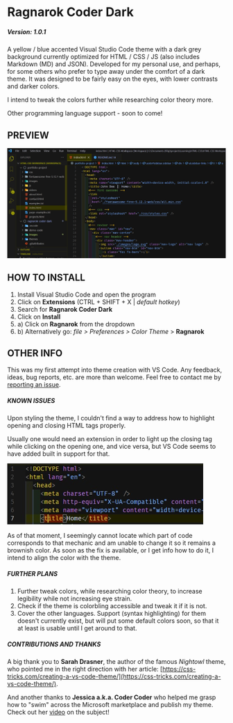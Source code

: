 # Ragnarok Coder Dark

##### Version: 1.0.1

A yellow / blue accented Visual Studio Code theme with a dark grey background currently optimized for HTML / CSS / JS (also includes Markdown (MD) and JSON).
Developed for my personal use, and perhaps, for some others who prefer to type away under the comfort of a dark theme. It was designed to be fairly easy on the eyes, with lower contrasts and darker colors.

I intend to tweak the colors further while researching color theory more.

Other programming language support - soon to come!

## PREVIEW

<img src="images/preview-lng.jpg">

## HOW TO INSTALL

1. Install Visual Studio Code and open the program
2. Click on **Extensions** (CTRL + SHIFT + X | _default hotkey_)
3. Search for **Ragnarok Coder Dark**
4. Click on **Install**
5. a) Click on **Ragnarok** from the dropdown
6. b) Alternatively go: _file > Preferences > Color Theme_ > **Ragnarok**

## OTHER INFO

This was my first attempt into theme creation with VS Code. Any feedback, ideas, bug reports, etc. are more than welcome. Feel free to contact me by [reporting an issue](https://github.com/CaptRagnarok/portfolio-project-grid-practice/issues).

##### KNOWN ISSUES

Upon styling the theme, I couldn't find a way to address how to highlight opening and closing HTML tags properly.

Usually one would need an extension in order to light up the closing tag while clicking on the opening one, and vice versa, but VS Code seems to have added built in support for that.

![Highlight issue](images/highlight-error.jpg)

As of that moment, I seemingly cannot locate which part of code corresponds to that mechanic and am unable to change it so it remains a brownish color. As soon as the fix is available, or I get info how to do it, I intend to align the color with the theme.

##### FURTHER PLANS

1. Further tweak colors, while researching color theory, to increase legibility while not increasing eye strain.
2. Check if the theme is colorbling accessible and tweak it if it is not.
3. Cover the other languages. Support (syntax highlighting) for them doesn't currently exist, but will put some default colors soon, so that it at least is usable until I get around to that.

##### CONTRIBUTIONS AND THANKS

A big thank you to **Sarah Drasner**, the author of the famous _Nightowl_ theme, who pointed me in the right direction with her article: [https://css-tricks.com/creating-a-vs-code-theme/](https://css-tricks.com/creating-a-vs-code-theme/).

And another thanks to **Jessica a.k.a. Coder Coder** who helped me grasp how to "swim" across the Microsoft marketplace and publish my theme. Check out her [video](https://www.youtube.com/watch?v=pGzssFNtWXw) on the subject!
